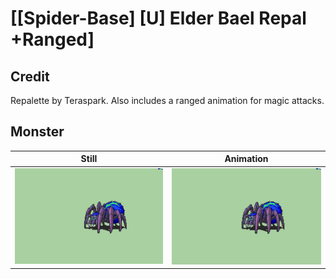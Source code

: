 # [\[Spider-Base\] \[U\] Elder Bael Repal +Ranged]

## Credit

Repalette by Teraspark. Also includes a ranged animation for magic attacks.

## Monster

| Still | Animation |
| :---: | :-------: |
| ![Monster still](./Monster_000.png) | ![Monster animation](./Monster.gif) |
